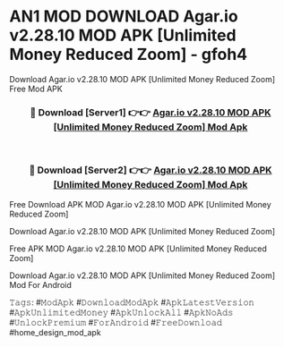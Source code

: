 # AN1 MOD DOWNLOAD Agar.io v2.28.10 MOD APK [Unlimited Money Reduced Zoom] - gfoh4
Download Agar.io v2.28.10 MOD APK [Unlimited Money Reduced Zoom] Free Mod APK

<div align="center">
<h3>🔴 Download [Server1] 👉👉 <a href="https://apk-comot.site?title=Agar.io_v2.28.10_MOD_APK_[Unlimited_Money_Reduced_Zoom]">Agar.io v2.28.10 MOD APK [Unlimited Money Reduced Zoom] Mod Apk</a></h3><br>

<h3>🔴 Download [Server2] 👉👉 <a href="https://apk-comot.site?title=Agar.io_v2.28.10_MOD_APK_[Unlimited_Money_Reduced_Zoom]">Agar.io v2.28.10 MOD APK [Unlimited Money Reduced Zoom] Mod Apk</a></h3>
</div>


Free Download APK MOD Agar.io v2.28.10 MOD APK [Unlimited Money Reduced Zoom]

Download Agar.io v2.28.10 MOD APK [Unlimited Money Reduced Zoom] 

Free APK MOD Agar.io v2.28.10 MOD APK [Unlimited Money Reduced Zoom] 

Download Agar.io v2.28.10 MOD APK [Unlimited Money Reduced Zoom] Mod For Android

𝚃𝚊𝚐𝚜: #𝙼𝚘𝚍𝙰𝚙𝚔 #𝙳𝚘𝚠𝚗𝚕𝚘𝚊𝚍𝙼𝚘𝚍𝙰𝚙𝚔 #𝙰𝚙𝚔𝙻𝚊𝚝𝚎𝚜𝚝𝚅𝚎𝚛𝚜𝚒𝚘𝚗 #𝙰𝚙𝚔𝚄𝚗𝚕𝚒𝚖𝚒𝚝𝚎𝚍𝙼𝚘𝚗𝚎𝚢 #𝙰𝚙𝚔𝚄𝚗𝚕𝚘𝚌𝚔𝙰𝚕𝚕 #𝙰𝚙𝚔𝙽𝚘𝙰𝚍𝚜 #𝚄𝚗𝚕𝚘𝚌𝚔𝙿𝚛𝚎𝚖𝚒𝚞𝚖 #𝙵𝚘𝚛𝙰𝚗𝚍𝚛𝚘𝚒𝚍 #𝙵𝚛𝚎𝚎𝙳𝚘𝚠𝚗𝚕𝚘𝚊𝚍 #home_design_mod_apk